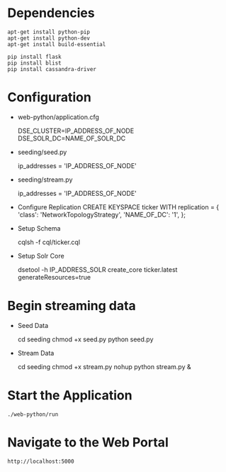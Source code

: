 # Dependencies
    apt-get install python-pip
    apt-get install python-dev
    apt-get install build-essential

    pip install flask
    pip install blist
    pip install cassandra-driver

# Configuration

* web-python/application.cfg

    DSE_CLUSTER=IP_ADDRESS_OF_NODE
    DSE_SOLR_DC=NAME_OF_SOLR_DC

* seeding/seed.py
    
    ip_addresses = 'IP_ADDRESS_OF_NODE'
    
* seeding/stream.py
    
    ip_addresses = 'IP_ADDRESS_OF_NODE'

* Configure Replication
    CREATE KEYSPACE ticker WITH replication = {
      'class': 'NetworkTopologyStrategy',
      'NAME_OF_DC': '1',
    };

*  Setup Schema

    cqlsh -f cql/ticker.cql
    
* Setup Solr Core
    
    dsetool -h IP_ADDRESS_SOLR create_core ticker.latest generateResources=true
    
# Begin streaming data    
    
* Seed Data

    cd seeding
    chmod +x seed.py
    python seed.py
    
* Stream Data
    
    cd seeding
    chmod +x stream.py
    nohup python stream.py &
    
# Start the Application

    ./web-python/run
    
# Navigate to the Web Portal

    http://localhost:5000
